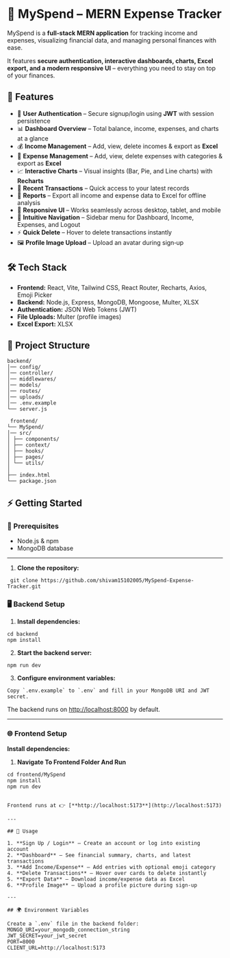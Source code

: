 # 💸 MySpend – MERN Expense Tracker  

MySpend is a **full‑stack MERN application** for tracking income and expenses, visualizing financial data, and managing personal finances with ease.  

It features **secure authentication, interactive dashboards, charts, Excel export, and a modern responsive UI** – everything you need to stay on top of your finances.  

## 🚀 Features  

- 🔐 **User Authentication** – Secure signup/login using **JWT** with session persistence  
- 📊 **Dashboard Overview** – Total balance, income, expenses, and charts at a glance  
- 💰 **Income Management** – Add, view, delete incomes & export as **Excel**  
- 💸 **Expense Management** – Add, view, delete expenses with categories & export as **Excel**  
- 📈 **Interactive Charts** – Visual insights (Bar, Pie, and Line charts) with **Recharts**  
- 📝 **Recent Transactions** – Quick access to your latest records  
- 📁 **Reports** – Export all income and expense data to Excel for offline analysis  
- 📱 **Responsive UI** – Works seamlessly across desktop, tablet, and mobile  
- 🧭 **Intuitive Navigation** – Sidebar menu for Dashboard, Income, Expenses, and Logout  
- ⚡ **Quick Delete** – Hover to delete transactions instantly  
- 🖼 **Profile Image Upload** – Upload an avatar during sign‑up
  

## 🛠 Tech Stack  

- **Frontend:** React, Vite, Tailwind CSS, React Router, Recharts, Axios, Emoji Picker  
- **Backend:** Node.js, Express, MongoDB, Mongoose, Multer, XLSX  
- **Authentication:** JSON Web Tokens (JWT)  
- **File Uploads:** Multer (profile images)  
- **Excel Export:** XLSX  

## 📂 Project Structure  
```
backend/
│── config/
│── controller/
│── middlewares/
│── models/
│── routes/
│── uploads/
│── .env.example
└── server.js

 frontend/
└── MySpend/
│── src/
│ ├── components/
│ ├── context/
│ ├── hooks/
│ ├── pages/
│ └── utils/
│
├── index.html
└── package.json
```

## ⚡ Getting Started  

### 🔑 Prerequisites  
- Node.js & npm  
- MongoDB database  

---

1. **Clone the repository:**
```
 git clone https://github.com/shivam15102005/MySpend-Expense-Tracker.git
```
### 🖥 Backend Setup  

1. **Install dependencies:**
```
cd backend
npm install

```
2. **Start the backend server:**
```
npm run dev
```
3. **Configure environment variables:**
```
Copy `.env.example` to `.env` and fill in your MongoDB URI and JWT secret.  

```
The backend runs on [http://localhost:8000](http://localhost:8000) by default.  

---

### 🌐 Frontend Setup  

 **Install dependencies:**

1. **Navigate To Frontend Folder And Run**
```   
cd frontend/MySpend
npm install
npm run dev


Frontend runs at 👉 [**http://localhost:5173**](http://localhost:5173)  

---

## 🎯 Usage  

1. **Sign Up / Login** – Create an account or log into existing account  
2. **Dashboard** – See financial summary, charts, and latest transactions  
3. **Add Income/Expense** – Add entries with optional emoji category  
4. **Delete Transactions** – Hover over cards to delete instantly  
5. **Export Data** – Download income/expense data as Excel  
6. **Profile Image** – Upload a profile picture during sign‑up  

---

## 🌍 Environment Variables  

Create a `.env` file in the backend folder:  
MONGO_URI=your_mongodb_connection_string
JWT_SECRET=your_jwt_secret
PORT=8000
CLIENT_URL=http://localhost:5173

